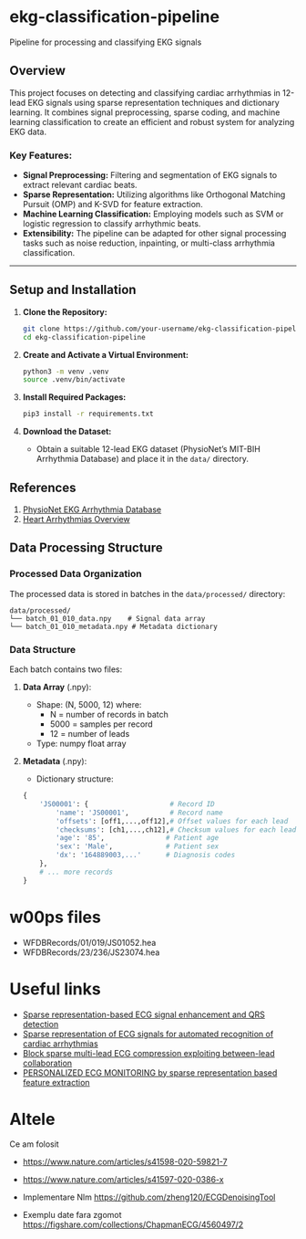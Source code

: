 # ekg-classification-pipeline
Pipeline for processing and classifying EKG signals

## Overview
This project focuses on detecting and classifying cardiac arrhythmias in 12-lead EKG signals using sparse representation techniques and dictionary learning. It combines signal preprocessing, sparse coding, and machine learning classification to create an efficient and robust system for analyzing EKG data.

### Key Features:
- **Signal Preprocessing:** Filtering and segmentation of EKG signals to extract relevant cardiac beats.
- **Sparse Representation:** Utilizing algorithms like Orthogonal Matching Pursuit (OMP) and K-SVD for feature extraction.
- **Machine Learning Classification:** Employing models such as SVM or logistic regression to classify arrhythmic beats.
- **Extensibility:** The pipeline can be adapted for other signal processing tasks such as noise reduction, inpainting, or multi-class arrhythmia classification.

---

## Setup and Installation

1. **Clone the Repository:**
   ```sh
   git clone https://github.com/your-username/ekg-classification-pipeline.git
   cd ekg-classification-pipeline
   ```

2. **Create and Activate a Virtual Environment:**
   ```sh
   python3 -m venv .venv
   source .venv/bin/activate
   ```

3. **Install Required Packages:**
   ```sh
   pip3 install -r requirements.txt
   ```

4. **Download the Dataset:**
   - Obtain a suitable 12-lead EKG dataset (PhysioNet’s MIT-BIH Arrhythmia Database) and place it in the `data/` directory.
  

## References

1. [PhysioNet EKG Arrhythmia Database](https://physionet.org/content/ecg-arrhythmia/1.0.0/)
2. [Heart Arrhythmias Overview](https://www.physio-pedia.com/Heart_Arrhythmias)

## Data Processing Structure

### Processed Data Organization
The processed data is stored in batches in the `data/processed/` directory:

```
data/processed/
└── batch_01_010_data.npy    # Signal data array
└── batch_01_010_metadata.npy # Metadata dictionary
```

### Data Structure
Each batch contains two files:
1. **Data Array** (.npy):
   - Shape: (N, 5000, 12) where:
     - N = number of records in batch
     - 5000 = samples per record
     - 12 = number of leads
   - Type: numpy float array
   
2. **Metadata** (.npy):
   - Dictionary structure:
   ```python
   {
       'JS00001': {                    # Record ID
           'name': 'JS00001',          # Record name
           'offsets': [off1,...,off12],# Offset values for each lead
           'checksums': [ch1,...,ch12],# Checksum values for each lead
           'age': '85',               # Patient age
           'sex': 'Male',             # Patient sex
           'dx': '164889003,...'      # Diagnosis codes
       },
       # ... more records
   }
   ```


# w00ps files
- WFDBRecords/01/019/JS01052.hea
- WFDBRecords/23/236/JS23074.hea

# Useful links
- [Sparse representation-based ECG signal enhancement and QRS detection](https://pubmed.ncbi.nlm.nih.gov/27811395/)
- [Sparse representation of ECG signals for automated recognition of cardiac arrhythmias](https://www.sciencedirect.com/science/article/abs/pii/S0957417418301842)
- [Block sparse multi-lead ECG compression exploiting between-lead collaboration](https://ietresearch.onlinelibrary.wiley.com/doi/full/10.1049/iet-spr.2018.5076)
- [PERSONALIZED ECG MONITORING by sparse representation based feature extraction](https://trepo.tuni.fi/bitstream/handle/10024/119250/JoronenManu.pdf?sequence=2&isAllowed=y)


# Altele
Ce am folosit
- https://www.nature.com/articles/s41598-020-59821-7

- https://www.nature.com/articles/s41597-020-0386-x

- Implementare Nlm
https://github.com/zheng120/ECGDenoisingTool


- Exemplu date fara zgomot
  https://figshare.com/collections/ChapmanECG/4560497/2

